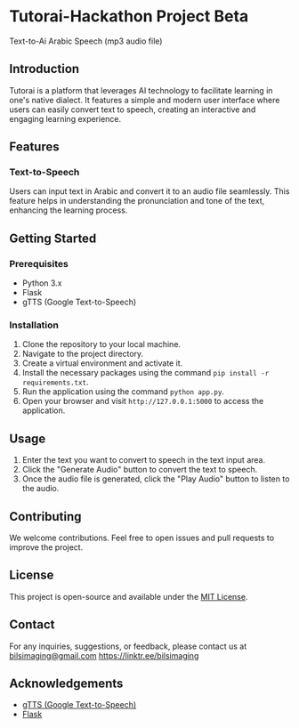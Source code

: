 # Tutorai-Hackathon Project Beta
Text-to-Ai Arabic Speech (mp3 audio file)

## Introduction

Tutorai is a platform that leverages AI technology to facilitate learning in one's native dialect. It features a simple and modern user interface where users can easily convert text to speech, creating an interactive and engaging learning experience.

## Features

### Text-to-Speech
Users can input text in Arabic and convert it to an audio file seamlessly. This feature helps in understanding the pronunciation and tone of the text, enhancing the learning process.

## Getting Started

### Prerequisites
- Python 3.x
- Flask
- gTTS (Google Text-to-Speech)

### Installation
1. Clone the repository to your local machine.
2. Navigate to the project directory.
3. Create a virtual environment and activate it.
4. Install the necessary packages using the command `pip install -r requirements.txt`.
5. Run the application using the command `python app.py`.
6. Open your browser and visit `http://127.0.0.1:5000` to access the application.

## Usage
1. Enter the text you want to convert to speech in the text input area.
2. Click the "Generate Audio" button to convert the text to speech.
3. Once the audio file is generated, click the "Play Audio" button to listen to the audio.

## Contributing
We welcome contributions. Feel free to open issues and pull requests to improve the project.

## License
This project is open-source and available under the [MIT License](LICENSE).

## Contact
For any inquiries, suggestions, or feedback, please contact us at 
bilsimaging@gmail.com 
https://linktr.ee/bilsimaging

## Acknowledgements
- [gTTS (Google Text-to-Speech)](https://pypi.org/project/gTTS/)
- [Flask](https://flask.palletsprojects.com/)

